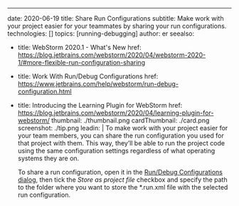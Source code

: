 ---
date: 2020-06-19 title: Share Run Configurations subtitle: Make work with your project easier for your teammates by sharing your run configurations. technologies: [] topics: [running-debugging] author: er seealso:
- title: WebStorm 2020.1 - What's New href: https://blog.jetbrains.com/webstorm/2020/04/webstorm-2020-1/#more-flexible-run-configuration-sharing
- title: Work With Run/Debug Configurations href: https://www.jetbrains.com/help/webstorm/run-debug-configuration.html
- title: Introducing the Learning Plugin for WebStorm href: https://blog.jetbrains.com/webstorm/2020/04/learning-plugin-for-webstorm/ thumbnail: ./thumbnail.png cardThumbnail: ./card.png screenshot: ./tip.png leadin: | To make work with your project easier for your team members, you can share the run configuration you used for that project with them. This way, they’ll be able to run the project code using the same configuration settings regardless of what operating systems they are on.

  To share a run configuration, open it in the [Run/Debug Configurations dialog](https://www.jetbrains.com/help/webstorm/run-debug-configurations-dialog.html), then tick the *Store as project file* checkbox and specify the path to the folder where you want to store the *.run.xml file with the selected run configuration.
